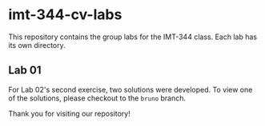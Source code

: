 # imt-344-cv-labs

This repository contains the group labs for the IMT-344 class. Each lab has its own directory.

## Lab 01

For Lab 02's second exercise, two solutions were developed. To view one of the solutions, please checkout to the `bruno` branch. 

Thank you for visiting our repository!
